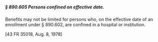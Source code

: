 ##### § 890.605 Persons confined on effective date. #####

Benefits may not be limited for persons who, on the effective date of an enrollment under § 890.602, are confined in a hospital or institution.

[43 FR 35018, Aug. 8, 1978]